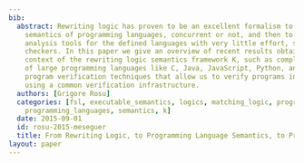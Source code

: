 ```yaml
---
bib:
  abstract: Rewriting logic has proven to be an excellent formalism to define executable
    semantics of programming languages, concurrent or not, and then to derive formal
    analysis tools for the defined languages with very little effort, such as model
    checkers. In this paper we give an overview of recent results obtained in the
    context of the rewriting logic semantics framework K, such as complete semantics
    of large programming languages like C, Java, JavaScript, Python, and deductive
    program verification techniques that allow us to verify programs in these languages
    using a common verification infrastructure.
  authors: [Grigore Rosu]
  categories: [fsl, executable_semantics, logics, matching_logic, program_verification,
    programming_languages, semantics, k]
  date: 2015-09-01
  id: rosu-2015-meseguer
  title: From Rewriting Logic, to Programming Language Semantics, to Program Verification
layout: paper
---
```

